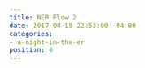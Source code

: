 ```yaml
---
title: NER Flow 2
date: 2017-04-18 22:53:00 -04:00
categories:
- a-night-in-the-er
position: 0
---
```


